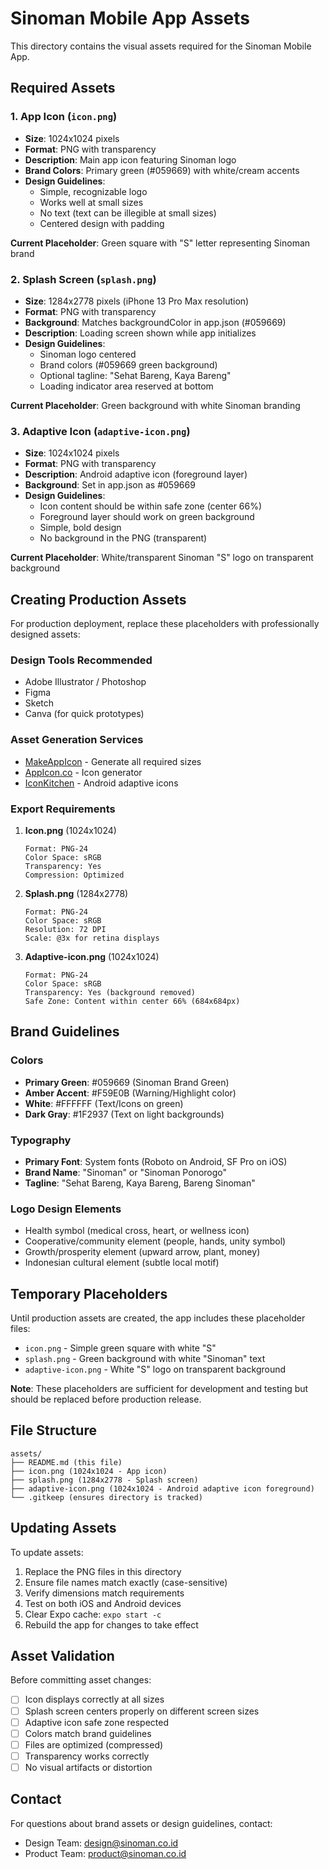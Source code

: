 # Sinoman Mobile App Assets

This directory contains the visual assets required for the Sinoman Mobile App.

## Required Assets

### 1. App Icon (`icon.png`)
- **Size**: 1024x1024 pixels
- **Format**: PNG with transparency
- **Description**: Main app icon featuring Sinoman logo
- **Brand Colors**: Primary green (#059669) with white/cream accents
- **Design Guidelines**:
  - Simple, recognizable logo
  - Works well at small sizes
  - No text (text can be illegible at small sizes)
  - Centered design with padding

**Current Placeholder**: Green square with "S" letter representing Sinoman brand

### 2. Splash Screen (`splash.png`)
- **Size**: 1284x2778 pixels (iPhone 13 Pro Max resolution)
- **Format**: PNG with transparency
- **Background**: Matches backgroundColor in app.json (#059669)
- **Description**: Loading screen shown while app initializes
- **Design Guidelines**:
  - Sinoman logo centered
  - Brand colors (#059669 green background)
  - Optional tagline: "Sehat Bareng, Kaya Bareng"
  - Loading indicator area reserved at bottom

**Current Placeholder**: Green background with white Sinoman branding

### 3. Adaptive Icon (`adaptive-icon.png`)
- **Size**: 1024x1024 pixels
- **Format**: PNG with transparency
- **Description**: Android adaptive icon (foreground layer)
- **Background**: Set in app.json as #059669
- **Design Guidelines**:
  - Icon content should be within safe zone (center 66%)
  - Foreground layer should work on green background
  - Simple, bold design
  - No background in the PNG (transparent)

**Current Placeholder**: White/transparent Sinoman "S" logo on transparent background

## Creating Production Assets

For production deployment, replace these placeholders with professionally designed assets:

### Design Tools Recommended
- Adobe Illustrator / Photoshop
- Figma
- Sketch
- Canva (for quick prototypes)

### Asset Generation Services
- [MakeAppIcon](https://makeappicon.com/) - Generate all required sizes
- [AppIcon.co](https://appicon.co/) - Icon generator
- [IconKitchen](https://icon.kitchen/) - Android adaptive icons

### Export Requirements

1. **Icon.png** (1024x1024)
   ```
   Format: PNG-24
   Color Space: sRGB
   Transparency: Yes
   Compression: Optimized
   ```

2. **Splash.png** (1284x2778)
   ```
   Format: PNG-24
   Color Space: sRGB
   Resolution: 72 DPI
   Scale: @3x for retina displays
   ```

3. **Adaptive-icon.png** (1024x1024)
   ```
   Format: PNG-24
   Color Space: sRGB
   Transparency: Yes (background removed)
   Safe Zone: Content within center 66% (684x684px)
   ```

## Brand Guidelines

### Colors
- **Primary Green**: #059669 (Sinoman Brand Green)
- **Amber Accent**: #F59E0B (Warning/Highlight color)
- **White**: #FFFFFF (Text/Icons on green)
- **Dark Gray**: #1F2937 (Text on light backgrounds)

### Typography
- **Primary Font**: System fonts (Roboto on Android, SF Pro on iOS)
- **Brand Name**: "Sinoman" or "Sinoman Ponorogo"
- **Tagline**: "Sehat Bareng, Kaya Bareng, Bareng Sinoman"

### Logo Design Elements
- Health symbol (medical cross, heart, or wellness icon)
- Cooperative/community element (people, hands, unity symbol)
- Growth/prosperity element (upward arrow, plant, money)
- Indonesian cultural element (subtle local motif)

## Temporary Placeholders

Until production assets are created, the app includes these placeholder files:
- `icon.png` - Simple green square with white "S"
- `splash.png` - Green background with white "Sinoman" text
- `adaptive-icon.png` - White "S" logo on transparent background

**Note**: These placeholders are sufficient for development and testing but should be replaced before production release.

## File Structure

```
assets/
├── README.md (this file)
├── icon.png (1024x1024 - App icon)
├── splash.png (1284x2778 - Splash screen)
├── adaptive-icon.png (1024x1024 - Android adaptive icon foreground)
└── .gitkeep (ensures directory is tracked)
```

## Updating Assets

To update assets:

1. Replace the PNG files in this directory
2. Ensure file names match exactly (case-sensitive)
3. Verify dimensions match requirements
4. Test on both iOS and Android devices
5. Clear Expo cache: `expo start -c`
6. Rebuild the app for changes to take effect

## Asset Validation

Before committing asset changes:
- [ ] Icon displays correctly at all sizes
- [ ] Splash screen centers properly on different screen sizes
- [ ] Adaptive icon safe zone respected
- [ ] Colors match brand guidelines
- [ ] Files are optimized (compressed)
- [ ] Transparency works correctly
- [ ] No visual artifacts or distortion

## Contact

For questions about brand assets or design guidelines, contact:
- Design Team: design@sinoman.co.id
- Product Team: product@sinoman.co.id
